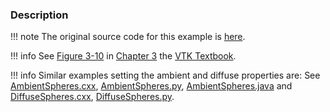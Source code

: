 ### Description

!!! note
    The original source code for this example is [here](https://gitlab.kitware.com/vtk/vtk/blob/73465690278158b9e89661cd6aed26bead781378/Examples/Rendering/Cxx/SpecularSpheres.cxx).

!!! info
    See [Figure 3-10](/VTKBook/03Chapter3/#Figure%203-10) in [Chapter 3](/VTKBook/03Chapter3) the [VTK Textbook](/VTKBook/01Chapter1).  

!!! info
    Similar examples setting the ambient and diffuse properties are:
    See [AmbientSpheres.cxx](https://lorensen.github.io/VTKExamples/site/Cxx/Rendering/AmbientSpheres/), [AmbientSpheres.py](https://lorensen.github.io/VTKExamples/site/Python/Rendering/AmbientSpheres/), [AmbientSpheres.java](https://lorensen.github.io/VTKExamples/site/Java/Rendering/AmbientSpheres/) and [DiffuseSpheres.cxx](https://lorensen.github.io/VTKExamples/site/Cxx/Rendering/DiffuseSpheres/), [DiffuseSpheres.py](https://lorensen.github.io/VTKExamples/site/Python/Rendering/DiffuseSpheres/).
